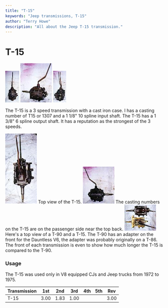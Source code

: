 ```yaml
---
title: "T-15"
keywords: "Jeep transmissions, T-15"
author: "Terry Howe"
description: "All about the Jeep T-15 transmission."
---
```

# T-15

[![T-15 front](../../img/transmission/factory/t15f_.jpg)](../../img/transmission/factory/t15f.jpg) [![T-15 side](../../img/transmission/factory/t15ds_.jpg)](../../img/transmission/factory/t15ds.jpg) [![T-15 back](../../img/transmission/factory/t15b_.jpg)](../../img/transmission/factory/t15b.jpg)

The T-15 is a 3 speed transmission with a cast iron case. I has a casting number of T15 or 1307 and a 1 1/8" 10 spline input shaft. The T-15 has a 1 3/8" 6 spline output shaft. It has a reputation as the strongest of the 3 speeds.

[![T-15 top](../../img/transmission/factory/t15t_.jpg)](../../img/transmission/factory/t15t.jpg) Top view of the T-15. [![T-15 passenger side](../../img/transmission/factory/t15ps_.jpg)](../../img/transmission/factory/t15ps.jpg) The casting numbers on the T-15 are on the passenger side near the top back. [![T-15 vs. T-90](../../img/transmission/factory/t15t90_.jpg)](../../img/transmission/factory/t15t90.jpg) Here's a top view of a T-90 and a T-15. The T-90 has an adapter on the front for the Dauntless V6, the adapter was probably originally on a T-86. The front of each transmission is even to show how much longer the T-15 is compared to the T-90.

### Usage

The T-15 was used only in V8 equipped CJs and Jeep trucks from 1972 to 1975.

| Transmission | 1st  | 2nd  | 3rd  | 4th | 5th | Rev  |
|--------------|------|------|------|-----|-----|------|
| T-15         | 3.00 | 1.83 | 1.00 |     |     | 3.00 |